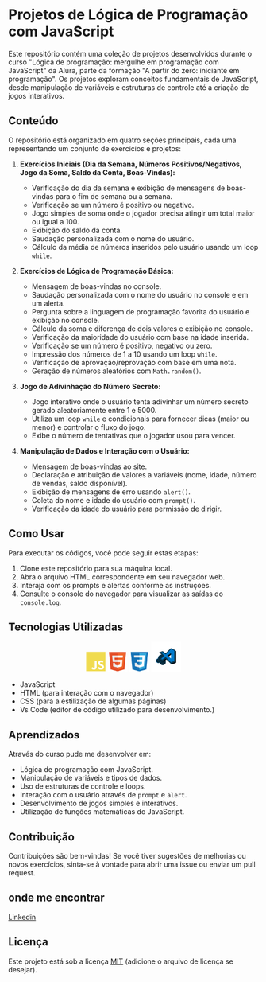 # Projetos de Lógica de Programação com JavaScript

Este repositório contém uma coleção de projetos desenvolvidos durante o curso "Lógica de programação: mergulhe em programação com JavaScript" da Alura, parte da formação "A partir do zero: iniciante em programação". Os projetos exploram conceitos fundamentais de JavaScript, desde manipulação de variáveis e estruturas de controle até a criação de jogos interativos.

## Conteúdo

O repositório está organizado em quatro seções principais, cada uma representando um conjunto de exercícios e projetos:

1.  **Exercícios Iniciais (Dia da Semana, Números Positivos/Negativos, Jogo da Soma, Saldo da Conta, Boas-Vindas):**
    * Verificação do dia da semana e exibição de mensagens de boas-vindas para o fim de semana ou a semana.
    * Verificação se um número é positivo ou negativo.
    * Jogo simples de soma onde o jogador precisa atingir um total maior ou igual a 100.
    * Exibição do saldo da conta.
    * Saudação personalizada com o nome do usuário.
    * Cálculo da média de números inseridos pelo usuário usando um loop `while`.

2.  **Exercícios de Lógica de Programação Básica:**
    * Mensagem de boas-vindas no console.
    * Saudação personalizada com o nome do usuário no console e em um alerta.
    * Pergunta sobre a linguagem de programação favorita do usuário e exibição no console.
    * Cálculo da soma e diferença de dois valores e exibição no console.
    * Verificação da maioridade do usuário com base na idade inserida.
    * Verificação se um número é positivo, negativo ou zero.
    * Impressão dos números de 1 a 10 usando um loop `while`.
    * Verificação de aprovação/reprovação com base em uma nota.
    * Geração de números aleatórios com `Math.random()`.

3.  **Jogo de Adivinhação do Número Secreto:**
    * Jogo interativo onde o usuário tenta adivinhar um número secreto gerado aleatoriamente entre 1 e 5000.
    * Utiliza um loop `while` e condicionais para fornecer dicas (maior ou menor) e controlar o fluxo do jogo.
    * Exibe o número de tentativas que o jogador usou para vencer.

4.  **Manipulação de Dados e Interação com o Usuário:**
    * Mensagem de boas-vindas ao site.
    * Declaração e atribuição de valores a variáveis (nome, idade, número de vendas, saldo disponível).
    * Exibição de mensagens de erro usando `alert()`.
    * Coleta do nome e idade do usuário com `prompt()`.
    * Verificação da idade do usuário para permissão de dirigir.

## Como Usar

Para executar os códigos, você pode seguir estas etapas:

1.  Clone este repositório para sua máquina local.
2.  Abra o arquivo HTML correspondente em seu navegador web.
3.  Interaja com os prompts e alertas conforme as instruções.
4.  Consulte o console do navegador para visualizar as saídas do `console.log`.

## Tecnologias Utilizadas
<p align="center">
  <img  alt="Rafa-Js" height="40" width="40" src="https://raw.githubusercontent.com/devicons/devicon/master/icons/javascript/javascript-plain.svg">
  <img src="https://raw.githubusercontent.com/devicons/devicon/master/icons/html5/html5-original.svg" alt="HTML5" width="40" height="40" title="HTML5">
  <img src="https://raw.githubusercontent.com/devicons/devicon/master/icons/css3/css3-original.svg" alt="CSS3" width="40" height="40" title="CSS3">
  <img src="https://raw.githubusercontent.com/vscode-icons/vscode-icons/master/images/logo@3x.png" alt="VS Code" width="60" height="60" title="VS Code">
</p>

* JavaScript 
* HTML (para interação com o navegador)
* CSS (para a estilização de algumas páginas)
* Vs Code (editor de código utilizado para desenvolvimento.)

## Aprendizados

Através do curso pude me desenvolver em:

* Lógica de programação com JavaScript.
* Manipulação de variáveis e tipos de dados.
* Uso de estruturas de controle e loops.
* Interação com o usuário através de `prompt` e `alert`.
* Desenvolvimento de jogos simples e interativos.
* Utilização de funções matemáticas do JavaScript.

## Contribuição

Contribuições são bem-vindas! Se você tiver sugestões de melhorias ou novos exercícios, sinta-se à vontade para abrir uma issue ou enviar um pull request.

## onde me encontrar

[Linkedin](https://www.linkedin.com/in/joão-victor-praxedes-de-miranda-189246354)

## Licença

Este projeto está sob a licença [MIT](LICENSE) (adicione o arquivo de licença se desejar).

